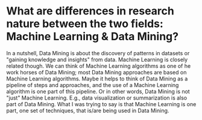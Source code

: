 # What are differences in research nature between the two fields: Machine Learning &amp; Data Mining?

In a nutshell, Data Mining is about the discovery of patterns in datasets or "gaining knowledge and insights" from data. Machine Learning is closely related though. We can think of Machine Learning algorithms as one of he work horses of Data Mining; most Data Mining approaches are based on Machine Learning algorithms. Maybe it helps to think of Data Mining as a pipeline of steps and approaches, and the use of a Machine Learning algorithm is one part of this pipeline.
Or in other words, Data Mining is not "just" Machine Learning. E.g., data visualization or summarization is also part of Data Mining. What I was trying to say is that Machine Learning is one part, one set of techniques, that is/are being used in Data Mining.
